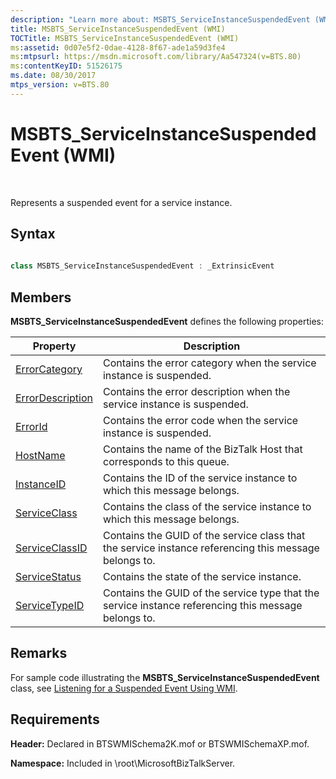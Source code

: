```yaml
---
description: "Learn more about: MSBTS_ServiceInstanceSuspendedEvent (WMI)"
title: MSBTS_ServiceInstanceSuspendedEvent (WMI)
TOCTitle: MSBTS_ServiceInstanceSuspendedEvent (WMI)
ms:assetid: 0d07e5f2-0dae-4128-8f67-ade1a59d3fe4
ms:mtpsurl: https://msdn.microsoft.com/library/Aa547324(v=BTS.80)
ms:contentKeyID: 51526175
ms.date: 08/30/2017
mtps_version: v=BTS.80
---
```


# MSBTS\_ServiceInstanceSuspendedEvent (WMI)

 

Represents a suspended event for a service instance.

## Syntax

```C#
  
class MSBTS_ServiceInstanceSuspendedEvent : _ExtrinsicEvent  
```

## Members

**MSBTS\_ServiceInstanceSuspendedEvent** defines the following properties:

<table>
<thead>
<tr class="header">
<th>Property</th>
<th>Description</th>
</tr>
</thead>
<tbody>
<tr class="odd">
<td><a href="msbts-serviceinstancesuspendedevent-errorcategory-property-wmi.md">ErrorCategory</a></td>
<td>Contains the error category when the service instance is suspended.</td>
</tr>
<tr class="even">
<td><a href="msbts-serviceinstancesuspendedevent-errordescription-property-wmi.md">ErrorDescription</a></td>
<td>Contains the error description when the service instance is suspended.</td>
</tr>
<tr class="odd">
<td><a href="msbts-serviceinstancesuspendedevent-errorid-property-wmi.md">ErrorId</a></td>
<td>Contains the error code when the service instance is suspended.</td>
</tr>
<tr class="even">
<td><a href="msbts-serviceinstancesuspendedevent-hostname-property-wmi.md">HostName</a></td>
<td>Contains the name of the BizTalk Host that corresponds to this queue.</td>
</tr>
<tr class="odd">
<td><a href="msbts-serviceinstancesuspendedevent-instanceid-property-wmi.md">InstanceID</a></td>
<td>Contains the ID of the service instance to which this message belongs.</td>
</tr>
<tr class="even">
<td><a href="msbts-serviceinstancesuspendedevent-serviceclass-property-wmi.md">ServiceClass</a></td>
<td>Contains the class of the service instance to which this message belongs.</td>
</tr>
<tr class="odd">
<td><a href="msbts-serviceinstancesuspendedevent-serviceclassid-property-wmi.md">ServiceClassID</a></td>
<td>Contains the GUID of the service class that the service instance referencing this message belongs to.</td>
</tr>
<tr class="even">
<td><a href="msbts-serviceinstancesuspendedevent-servicestatus-property-wmi.md">ServiceStatus</a></td>
<td>Contains the state of the service instance.</td>
</tr>
<tr class="odd">
<td><a href="msbts-serviceinstancesuspendedevent-servicetypeid-property-wmi.md">ServiceTypeID</a></td>
<td>Contains the GUID of the service type that the service instance referencing this message belongs to.</td>
</tr>
</tbody>
</table>


## Remarks

For sample code illustrating the **MSBTS\_ServiceInstanceSuspendedEvent** class, see [Listening for a Suspended Event Using WMI](listening-for-a-suspended-event-using-wmi.md).

## Requirements

**Header:** Declared in BTSWMISchema2K.mof or BTSWMISchemaXP.mof.

**Namespace:** Included in \\root\\MicrosoftBizTalkServer.

